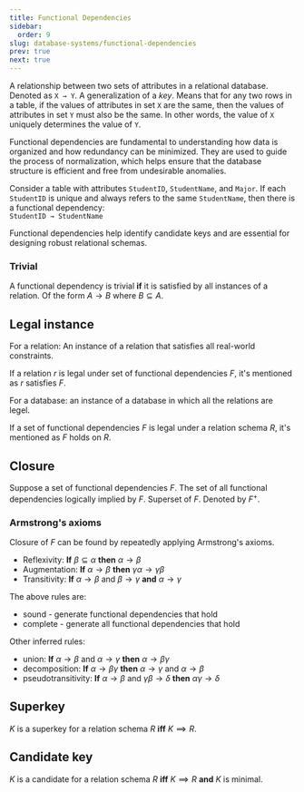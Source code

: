 ```yaml
---
title: Functional Dependencies
sidebar:
  order: 9
slug: database-systems/functional-dependencies
prev: true
next: true
---
```


A relationship between two sets of attributes in a relational database. Denoted as `X → Y`. A generalization of a _key_. Means that for any two rows in a table, if the values of attributes in set `X` are the same, then the values of attributes in set `Y` must also be the same. In other words, the value of `X` uniquely determines the value of `Y`.

Functional dependencies are fundamental to understanding how data is organized and how redundancy can be minimized. They are used to guide the process of normalization, which helps ensure that the database structure is efficient and free from undesirable anomalies.

Consider a table with attributes `StudentID`, `StudentName`, and `Major`. If each `StudentID` is unique and always refers to the same `StudentName`, then there is a functional dependency:  
`StudentID → StudentName`

Functional dependencies help identify candidate keys and are essential for designing robust relational schemas.

### Trivial

A functional dependency is trivial **if** it is satisfied by all instances of a relation. Of the form $A → B$ where $B \subseteq A$.

## Legal instance

For a relation: An instance of a relation that satisfies all real-world constraints.

If a relation $r$ is legal under set of functional dependencies $F$, it's mentioned as $r$ satisfies $F$.

For a database: an instance of a database in which all the relations are legel.

If a set of functional dependencies $F$ is legal under a relation schema $R$, it's mentioned as $F$ holds on $R$.

## Closure

Suppose a set of functional dependencies $F$. The set of all functional dependencies logically implied by $F$. Superset of $F$. Denoted by $F^+$.

### Armstrong's axioms

Closure of $F$ can be found by repeatedly applying Armstrong's axioms.

- Reflexivity: **If** $\beta \subseteq \alpha$ **then** $\alpha \rightarrow \beta$
- Augmentation: **If** $\alpha \rightarrow \beta$ **then** $\gamma\alpha \rightarrow \gamma\beta$
- Transitivity: **If** $\alpha \rightarrow \beta$ and $\beta \rightarrow \gamma$ **and** $\alpha \rightarrow \gamma$

The above rules are:
- sound - generate functional dependencies that hold
- complete - generate all functional dependencies that hold

Other inferred rules:
- union: **If** $\alpha \rightarrow \beta$ and $\alpha \rightarrow \gamma$ **then** $\alpha \rightarrow \beta\gamma$
- decomposition: **If** $\alpha \rightarrow \beta\gamma$ **then** $\alpha \rightarrow \gamma$ and $\alpha \rightarrow \beta$
- pseudotransitivity: **If** $\alpha \rightarrow \beta$ and $\gamma\beta \rightarrow \delta$ **then** $\alpha\gamma \rightarrow \delta$

## Superkey

$K$ is a superkey for a relation schema $R$ **iff** $K \implies R$.

## Candidate key

$K$ is a candidate for a relation schema $R$ **iff** $K \implies R$ **and** $K$ is minimal.
